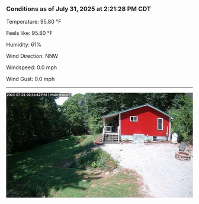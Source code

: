 ### Conditions as of July 31, 2025 at 2:21:28 PM CDT 

Temperature: 95.80 &deg;F

Feels like: 95.80 &deg;F

Humidity: 61%

Wind Direction: NNW

Windspeed: 0.0 mph

Wind Gust: 0.0 mph

---

<img src="./images/latest.jpeg"/>

